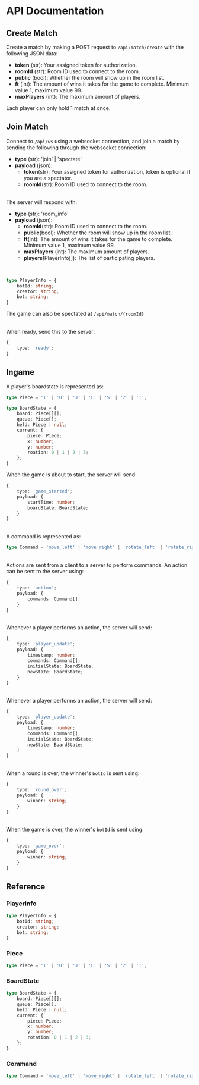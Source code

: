 # API Documentation

## Create Match

Create a match by making a POST request to `/api/match/create` with the following JSON data:

- **token** (str): Your assigned token for authorization.
- **roomId** (str): Room ID used to connect to the room.
- **public** (bool): Whether the room will show up in the room list.
- **ft** (int): The amount of wins it takes for the game to complete. Minimum value 1, maximum value 99.
- **maxPlayers** (int): The maximum amount of players.

Each player can only hold 1 match at once.

## Join Match

Connect to `/api/ws` using a websocket connection, and join a match by sending the following through the websocket connection:

- **type** (str): 'join' | 'spectate'
- **payload** (json):
  - **token**(str): Your assigned token for authorization, token is optional if you are a spectator.
  - **roomId**(str): Room ID used to connect to the room.

\
The server will respond with:

- **type** (str): 'room_info'
- **payload** (json):
  - **roomId**(str): Room ID used to connect to the room.
  - **public**(bool): Whether the room will show up in the room list.
  - **ft**(int): The amount of wins it takes for the game to complete. Minimum value 1, maximum value 99.
  - **maxPlayers** (int): The maximum amount of players.
  - **players**(PlayerInfo[]): The list of participating players.

<br />

```ts
type PlayerInfo = {
    botId: string;
    creator: string;
    bot: string;
}
```

The game can also be spectated at `/api/match/{roomId}`

\
When ready, send this to the server:

```ts
{
    type: 'ready';
}
```

## Ingame

A player's boardstate is represented as:

```ts
type Piece = 'I' | 'O' | 'J' | 'L' | 'S' | 'Z' | 'T';

type BoardState = {
    board: Piece[][];
    queue: Piece[];
    held: Piece | null;
    current: {
        piece: Piece;
        x: number;
        y: number;
        roation: 0 | 1 | 2 | 3;
    };
}
```

When the game is about to start, the server will send:

```ts
{
    type: 'game_started';
    payload: {
        startTime: number;
        boardState: BoardState;
    }
}
```

\
A command is represented as:

```ts
type Command = 'move_left' | 'move_right' | 'rotate_left' | 'rotate_right' | 'rotate_180' | 'drop' | 'sonic_drop' | 'hard_drop';
```

\
Actions are sent from a client to a server to perform commands. An action can be sent to the server using:

```ts
{
    type: 'action';
    payload: {
        commands: Command[];
    }
}
```

\
Whenever a player performs an action, the server will send:

```ts
{
    type: 'player_update';
    payload: {
        timestamp: number;
        commands: Command[];
        initialState: BoardState;
        newState: BoardState;
    }
}
```

\
Whenever a player performs an action, the server will send:

```ts
{
    type: 'player_update';
    payload: {
        timestamp: number;
        commands: Command[];
        initialState: BoardState;
        newState: BoardState;
    }
}
```

\
When a round is over, the winner's `botId` is sent using:

```ts
{
    type: 'round_over';
    payload: {
        winner: string;
    }
}
```

\
When the game is over, the winner's `botId` is sent using:

```ts
{
    type: 'game_over';
    payload: {
        winner: string;
    }
}
```

## Reference

### PlayerInfo

```ts
type PlayerInfo = {
    botId: string;
    creator: string;
    bot: string;
}
```

### Piece

```ts
type Piece = 'I' | 'O' | 'J' | 'L' | 'S' | 'Z' | 'T';
```

### BoardState

```ts
type BoardState = {
    board: Piece[][];
    queue: Piece[];
    held: Piece | null;
    current: {
        piece: Piece;
        x: number;
        y: number;
        rotation: 0 | 1 | 2 | 3;
    };
}
```

### Command

```ts
type Command = 'move_left' | 'move_right' | 'rotate_left' | 'rotate_right' | 'rotate_180' | 'drop' | 'sonic_drop' | 'hard_drop';
```
